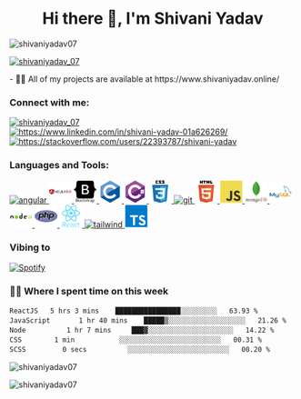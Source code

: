<h1 align="center">Hi there 👋, I'm Shivani Yadav</h1>
<p> <img src="https://komarev.com/ghpvc/?username=shivaniyadav07&label=Profile%20views&color=0e75b6&style=flat" alt="shivaniyadav07" /> </p>

<p> <a href="https://twitter.com/shivaniyadav_07" target="blank"><img src="https://img.shields.io/twitter/follow/shivaniyadav_07?logo=twitter&style=for-the-badge" alt="shivaniyadav_07" /></a> </p>
<!-- <img align="right" alt="Coding" width="400" src="https://raw.githubusercontent.com/devSouvik/devSouvik/master/gif3.gif"> -->
- 👨‍💻 All of my projects are available at https://www.shivaniyadav.online/

<h3>Connect with me:</h3>
<p>
<a href="https://twitter.com/shivaniyadav_07" target="blank"><img align="" src="https://raw.githubusercontent.com/rahuldkjain/github-profile-readme-generator/master/src/images/icons/Social/twitter.svg" alt="shivaniyadav_07" height="30" width="40" /></a>
<a href="https://linkedin.com/in/https://www.linkedin.com/in/shivani-yadav-01a626269/" target="blank"><img align="" src="https://raw.githubusercontent.com/rahuldkjain/github-profile-readme-generator/master/src/images/icons/Social/linked-in-alt.svg" alt="https://www.linkedin.com/in/shivani-yadav-01a626269/" height="30" width="40" /></a>
<a href="https://stackoverflow.com/users/https://stackoverflow.com/users/22393787/shivani-yadav" target="blank"><img align="" src="https://raw.githubusercontent.com/rahuldkjain/github-profile-readme-generator/master/src/images/icons/Social/stack-overflow.svg" alt="https://stackoverflow.com/users/22393787/shivani-yadav" height="30" width="40" /></a>
</p>

<h3 align="">Languages and Tools:</h3>
<p align=""> <a href="https://angular.io" target="_blank" rel="noreferrer"> <img src="https://angular.io/assets/images/logos/angular/angular.svg" alt="angular" width="40" height="40"/> </a> <a href="https://angular.io" target="_blank" rel="noreferrer"> <img src="https://raw.githubusercontent.com/devicons/devicon/master/icons/angularjs/angularjs-original-wordmark.svg" alt="angularjs" width="40" height="40"/> </a> <a href="https://getbootstrap.com" target="_blank" rel="noreferrer"> <img src="https://raw.githubusercontent.com/devicons/devicon/master/icons/bootstrap/bootstrap-plain-wordmark.svg" alt="bootstrap" width="40" height="40"/> </a> <a href="https://www.cprogramming.com/" target="_blank" rel="noreferrer"> <img src="https://raw.githubusercontent.com/devicons/devicon/master/icons/c/c-original.svg" alt="c" width="40" height="40"/> </a> <a href="https://www.w3schools.com/cs/" target="_blank" rel="noreferrer"> <img src="https://raw.githubusercontent.com/devicons/devicon/master/icons/csharp/csharp-original.svg" alt="csharp" width="40" height="40"/> </a> <a href="https://www.w3schools.com/css/" target="_blank" rel="noreferrer"> <img src="https://raw.githubusercontent.com/devicons/devicon/master/icons/css3/css3-original-wordmark.svg" alt="css3" width="40" height="40"/> </a> <a href="https://git-scm.com/" target="_blank" rel="noreferrer"> <img src="https://www.vectorlogo.zone/logos/git-scm/git-scm-icon.svg" alt="git" width="40" height="40"/> </a> <a href="https://www.w3.org/html/" target="_blank" rel="noreferrer"> <img src="https://raw.githubusercontent.com/devicons/devicon/master/icons/html5/html5-original-wordmark.svg" alt="html5" width="40" height="40"/> </a> <a href="https://developer.mozilla.org/en-US/docs/Web/JavaScript" target="_blank" rel="noreferrer"> <img src="https://raw.githubusercontent.com/devicons/devicon/master/icons/javascript/javascript-original.svg" alt="javascript" width="40" height="40"/> </a> <a href="https://www.mongodb.com/" target="_blank" rel="noreferrer"> <img src="https://raw.githubusercontent.com/devicons/devicon/master/icons/mongodb/mongodb-original-wordmark.svg" alt="mongodb" width="40" height="40"/> </a> <a href="https://www.mysql.com/" target="_blank" rel="noreferrer"> <img src="https://raw.githubusercontent.com/devicons/devicon/master/icons/mysql/mysql-original-wordmark.svg" alt="mysql" width="40" height="40"/> </a> <a href="https://nodejs.org" target="_blank" rel="noreferrer"> <img src="https://raw.githubusercontent.com/devicons/devicon/master/icons/nodejs/nodejs-original-wordmark.svg" alt="nodejs" width="40" height="40"/> </a> <a href="https://www.php.net" target="_blank" rel="noreferrer"> <img src="https://raw.githubusercontent.com/devicons/devicon/master/icons/php/php-original.svg" alt="php" width="40" height="40"/> </a> <a href="https://reactjs.org/" target="_blank" rel="noreferrer"> <img src="https://raw.githubusercontent.com/devicons/devicon/master/icons/react/react-original-wordmark.svg" alt="react" width="40" height="40"/> </a> <a href="https://tailwindcss.com/" target="_blank" rel="noreferrer"> <img src="https://www.vectorlogo.zone/logos/tailwindcss/tailwindcss-icon.svg" alt="tailwind" width="40" height="40"/> </a> <a href="https://www.typescriptlang.org/" target="_blank" rel="noreferrer"> <img src="https://raw.githubusercontent.com/devicons/devicon/master/icons/typescript/typescript-original.svg" alt="typescript" width="40" height="40"/> </a> </p>

### Vibing to
[![Spotify](https://spotify-live.vercel.app/api/spotify)](https://open.spotify.com/user/ak6rgwer8utlykvcgi7gc73mq)

### 👨‍💻 Where I spent time on this week
<!--START_SECTION:waka-->

```txt
ReactJS   5 hrs 3 mins    ████████████████░░░░░░░░░   63.93 %
JavaScript       1 hr 40 mins    █████▒░░░░░░░░░░░░░░░░░░░   21.26 %
Node          1 hr 7 mins     ███▓░░░░░░░░░░░░░░░░░░░░░   14.22 %
CSS        1 min           ░░░░░░░░░░░░░░░░░░░░░░░░░   00.31 %
SCSS         0 secs          ░░░░░░░░░░░░░░░░░░░░░░░░░   00.20 %
```

<p align=""><img align="" src="https://github-readme-stats.vercel.app/api/top-langs?username=shivaniyadav07&bg_color=ccd7e2&border_color&show_icons=true&locale=en&layout=compact" alt="shivaniyadav07" /></p>

<p align=""><img align="" src="https://github-readme-streak-stats.herokuapp.com/?user=shivaniyadav07&&bg_color=ccd7e2" alt="shivaniyadav07" /></p>




